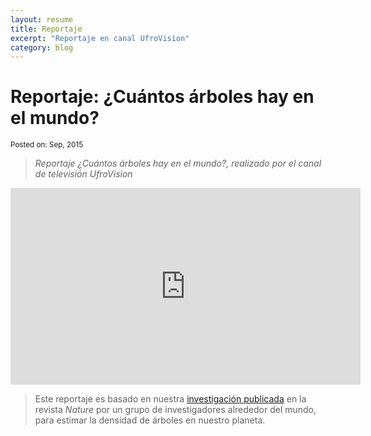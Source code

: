 ```yaml
---
layout: resume
title: Reportaje
excerpt: "Reportaje en canal UfroVision"
category: blog
---
```


# Reportaje: ¿Cuántos árboles hay en el mundo?
<sub>Posted on: Sep, 2015</sub>

> *Reportaje ¿Cuántos árboles hay en el mundo?, realizado por el canal de televisión UfroVision* 

<iframe width="560" height="315" src="https://www.youtube.com/embed/RN68ROe_5JM" frameborder="0" allow="accelerometer; autoplay; clipboard-write; encrypted-media; gyroscope; picture-in-picture" allowfullscreen></iframe>


> Este reportaje es basado en nuestra [investigación publicada](https://www.nature.com/articles/nature14967) en la revista *Nature* por un grupo de investigadores alrededor del mundo, para estimar la densidad de árboles en nuestro planeta. 
